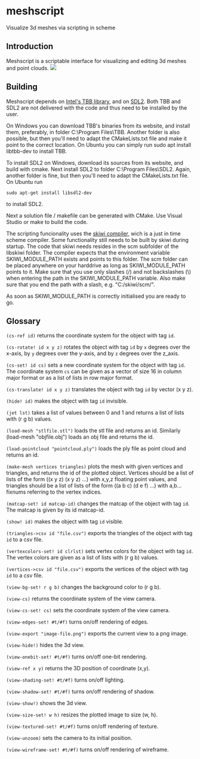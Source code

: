 # meshscript
Visualize 3d meshes via scripting in scheme

Introduction
------------

Meshscript is a scriptable interface for visualizing and editing 3d meshes and point clouds.
![](images/meshscript.gif)

Building
--------

Meshscript depends on [Intel's TBB library](https://software.intel.com/content/www/us/en/develop/tools/threading-building-blocks.html), and on [SDL2](https://www.libsdl.org/download-2.0.php). Both TBB and SDL2 are not delivered with the code and thus need to be installed by the user.

On Windows you can download TBB's binaries from its website, and install them, preferably, in 
folder C:\Program Files\TBB. Another folder is also possible, but then you'll need to
adapt the CMakeLists.txt file and make it point to the correct location.
On Ubuntu you can simply run 
  sudo apt install libtbb-dev 
to install TBB.

To install SDL2 on Windows, download its sources from its website, and build with cmake. Next install SDL2 to folder C:\Program Files\SDL2. Again, another folder is fine, but then you'll need to adapt the CMakeLists.txt file. On Ubuntu run

    sudo apt-get install libsdl2-dev

to install SDL2.

Next a solution file / makefile can be generated with CMake. Use Visual Studio or make to build the code.

The scripting funcionality uses the [skiwi compiler](https://github.com/janm31415/skiwi), wich is a just in time scheme compiler. Some functionality still needs to be built by skiwi during startup. The code that skiwi needs resides in the scm subfolder of the libskiwi folder. The compiler expects that the environment variable SKIWI_MODULE_PATH exists and points to this folder. The scm folder can be placed anywhere on your harddrive as long as SKIWI_MODULE_PATH points to it. Make sure that you use only slashes (/) and not backslashes (\\) when entering the path in the SKIWI_MODULE_PATH variable. Also make sure that you end the path with a slash, e.g. "C:/skiwi/scm/".

As soon as SKIWI_MODULE_PATH is correctly initialised you are ready to go.

Glossary
--------

`(cs-ref id)` returns the coordinate system for the object with tag `id`.

`(cs-rotate! id x y z)` rotates the object with tag `id` by `x` degrees over the x-axis, by `y` degrees over the y-axis, and by `z` degrees over the z_axis.

`(cs-set! id cs)` sets a new coordinate system for the object with tag `id`. The coordinate system `cs` can be given as a vector of size 16 in column major format or as a list of lists in row major format.

`(cs-translate! id x y z)` translates the object with tag `id` by vector (x y z).

`(hide! id)` makes the object with tag `id` invisible.

`(jet lst)` takes a list of values between 0 and 1 and returns a list of lists with (r g b) values.

`(load-mesh "stlfile.stl")` loads the stl file and returns an id. Similarly (load-mesh \"objfile.obj\") loads an obj file and returns the id.

`(load-pointcloud "pointcloud.ply")` loads the ply file as point cloud and returns an id.

`(make-mesh vertices triangles)` plots the mesh with given vertices and triangles, and returns the id of the plotted object. Vertices should be a list of lists of the form ((x y z) (x y z) ...) with x,y,z floating point values, and triangles should be a list of lists of the form ((a b c) (d e f) ...) with a,b... fixnums referring to the vertex indices.

`(matcap-set! id matcap-id)` changes the matcap of the object with tag  `id`. The matcap is given by its id matcap-id.

`(show! id)` makes the object with tag `id` visible.

`(triangles->csv id "file.csv")` exports the triangles of the object with tag `id` to a csv file.

`(vertexcolors-set! id clrlst)` sets vertex colors for the object with tag `id`. The vertex colors are given as a list of lists with (r g b) values.

`(vertices->csv id "file.csv")` exports the vertices of the object with tag `id` to a csv file.

`(view-bg-set! r g b)` changes the background color to (r g b).

`(view-cs)` returns the coordinate system of the view camera.

`(view-cs-set! cs)` sets the coordinate system of the view camera.

`(view-edges-set! #t/#f)` turns on/off rendering of edges.

`(view-export "image-file.png")` exports the current view to a png image.

`(view-hide!)` hides the 3d view.

`(view-onebit-set! #t/#f)` turns on/off one-bit rendering.

`(view-ref x y)` returns the 3D position of coordinate (x,y).

`(view-shading-set! #t/#f)` turns on/off lighting.

`(view-shadow-set! #t/#f)` turns on/off rendering of shadow.

`(view-show!)` shows the 3d view.

`(view-size-set! w h)` resizes the plotted image to size (w, h).

`(view-textured-set! #t/#f)` turns on/off rendering of texture.

`(view-unzoom)` sets the camera to its initial position.

`(view-wireframe-set! #t/#f)` turns on/off rendering of wireframe.
